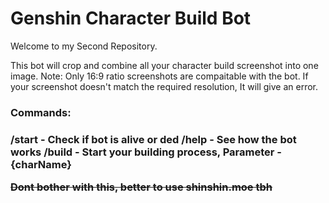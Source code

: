 <h1><b>Genshin Character Build Bot</b></h1>

Welcome to my Second Repository.

This bot will crop and combine all your character build screenshot into one image.
Note: Only 16:9 ratio screenshots are compaitable with the bot. If your screenshot doesn't match the required resolution, It will give an error.

<h3>Commands:<h3>
/start - Check if bot is alive or ded
/help - See how the bot works
/build - Start your building process, Parameter - {charName}

<s>Dont bother with this, better to use shinshin.moe tbh</s>
